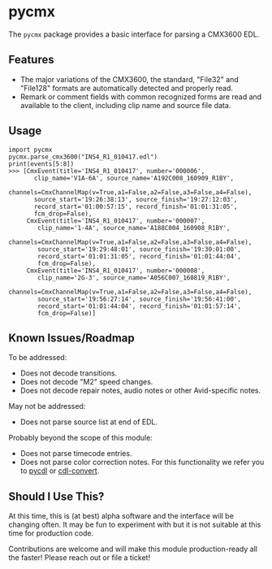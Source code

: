 # pycmx

The `pycmx` package provides a basic interface for parsing a CMX3600 EDL.

## Features

* The major variations of the CMX3600, the standard, "File32" and "File128" 
  formats are automatically detected and properly read.
* Remark or comment fields with common recognized forms are read and 
  available to the client, including clip name and source file data.

## Usage

```
import pycmx
pycmx.parse_cmx3600("INS4_R1_010417.edl") 
print(events[5:8])
>>> [CmxEvent(title='INS4_R1_010417', number='000006', 
       clip_name='V1A-6A', source_name='A192C008_160909_R1BY', 
       channels=CmxChannelMap(v=True,a1=False,a2=False,a3=False,a4=False), 
       source_start='19:26:38:13', source_finish='19:27:12:03', 
       record_start='01:00:57:15', record_finish='01:01:31:05', 
       fcm_drop=False), 
     CmxEvent(title='INS4_R1_010417', number='000007', 
        clip_name='1-4A', source_name='A188C004_160908_R1BY', 
        channels=CmxChannelMap(v=True,a1=False,a2=False,a3=False,a4=False), 
        source_start='19:29:48:01', source_finish='19:30:01:00', 
        record_start='01:01:31:05', record_finish='01:01:44:04', 
        fcm_drop=False), 
     CmxEvent(title='INS4_R1_010417', number='000008', 
        clip_name='2G-3', source_name='A056C007_160819_R1BY', 
        channels=CmxChannelMap(v=True,a1=False,a2=False,a3=False,a4=False), 
        source_start='19:56:27:14', source_finish='19:56:41:00', 
        record_start='01:01:44:04', record_finish='01:01:57:14', 
        fcm_drop=False)]
```

## Known Issues/Roadmap

To be addressed:
* Does not decode transitions.
* Does not decode "M2" speed changes.
* Does not decode repair notes, audio notes or other Avid-specific notes.

May not be addressed:

* Does not parse source list at end of EDL.

Probably beyond the scope of this module:
* Does not parse timecode entries.
* Does not parse color correction notes. For this functionality we refer you to [pycdl](https://pypi.org/project/pycdl/) or [cdl-convert](https://pypi.org/project/cdl-convert/).

## Should I Use This?

At this time, this is (at best) alpha software and the interface will be 
changing often. It may be fun to experiment with but it is not suitable
at this time for production code.

Contributions are welcome and will make this module production-ready all the
faster! Please reach out or file a ticket! 
